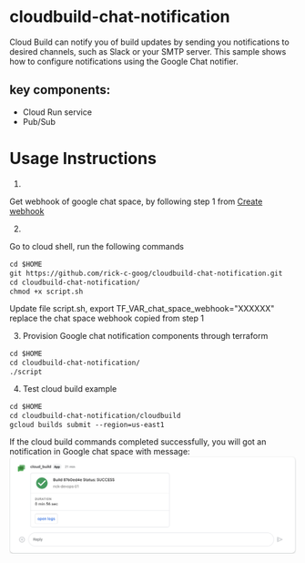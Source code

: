 # cloudbuild-chat-notification
Cloud Build can notify you of build updates by sending you notifications to desired channels, such as Slack or your SMTP server. This sample shows how to configure notifications using the Google Chat notifier.
## key components:
- Cloud Run service
- Pub/Sub

# Usage Instructions

1.
Get webhook of google chat space, by following step 1 from 
[Create webhook](https://developers.google.com/chat/how-tos/webhooks#create_a_webhook)

2.
Go to cloud shell, run the following commands
```shellcript
cd $HOME
git https://github.com/rick-c-goog/cloudbuild-chat-notification.git
cd cloudbuild-chat-notification/
chmod +x script.sh
```

Update file script.sh, 
export TF_VAR_chat_space_webhook="XXXXXX"
replace the chat space webhook copied from step 1

3. Provision Google chat notification components through terraform
```shellcript
cd $HOME
cd cloudbuild-chat-notification/
./script
```

4. Test cloud build example
```shellcript
cd $HOME
cd cloudbuild-chat-notification/cloudbuild
gcloud builds submit --region=us-east1
```
If the cloud build commands completed successfully, you will got an notification in Google chat space with message:
 [![Screenshot of notification](./image/chat-nofitication-screenshot.png)](./image/chat-nofitication-screenshot.png) 


